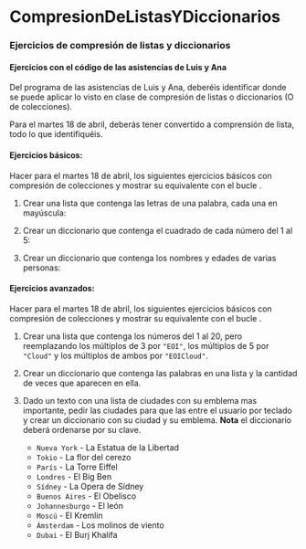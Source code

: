 # CompresionDeListasYDiccionarios

### Ejercicios de compresión de listas y diccionarios

#### Ejercicios con el código de las asistencias de Luis y Ana

Del programa de las asistencias de Luis y Ana, deberéis identificar donde se puede aplicar lo visto en clase de compresión de listas o diccionarios (O de colecciones).

Para el martes 18 de abril, deberás tener convertido a comprensión de lista, todo lo que identifiquéis.

#### Ejercicios básicos:

Hacer para el martes 18 de abril, los siguientes ejercicios básicos con compresión de colecciones y mostrar su equivalente con el bucle .

1. Crear una lista que contenga las letras de una palabra, cada una en mayúscula:

2. Crear un diccionario que contenga el cuadrado de cada número del 1 al 5:

3. Crear un diccionario que contenga los nombres y edades de varias personas:

#### Ejercicios avanzados:

Hacer para el martes 18 de abril, los siguientes ejercicios básicos con compresión de colecciones y mostrar su equivalente con el bucle .

1. Crear una lista que contenga los números del 1 al 20, pero reemplazando los múltiplos de 3 por `"EOI"`, los múltiplos de 5 por `"Cloud"` y los múltiplos de ambos por `"EOICloud"`.

2. Crear un diccionario que contenga las palabras en una lista y la cantidad de veces que aparecen en ella.

3. Dado un texto con una lista de ciudades con su emblema mas importante, pedir las ciudades para que las entre el usuario por teclado y crear un diccionario con su ciudad y su emblema. **Nota** el diccionario deberá ordenarse por su clave.

   - `Nueva York` - La Estatua de la Libertad
   - `Tokio` - La flor del cerezo
   - `París` - La Torre Eiffel
   - `Londres` - El Big Ben
   - `Sídney` - La Opera de Sídney
   - `Buenos Aires` - El Obelisco
   - `Johannesburgo` - El león
   - `Moscú` - El Kremlin
   - `Ámsterdam` - Los molinos de viento
   - `Dubai` - El Burj Khalifa